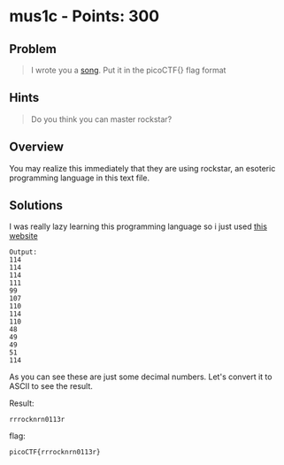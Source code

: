 # mus1c - Points: 300

## Problem
> I wrote you a [song](https://2019shell1.picoctf.com/static/200c6d216520c81a66af2c005736ae85/lyrics.txt). Put it in the picoCTF{} flag format

## Hints
> Do you think you can master rockstar?

## Overview

You may realize this immediately that they are using rockstar, an esoteric programming language in this text file. 


## Solutions

I was really lazy learning this programming language so i just used [this website](https://codewithrockstar.com/online) 

```
Output:
114
114
114
111
99
107
110
114
110
48
49
49
51
114
```

As you can see these are just some decimal numbers. Let's convert it to ASCII to see the result.

Result:
```
rrrocknrn0113r
```

flag:
```
picoCTF{rrrocknrn0113r}
```
